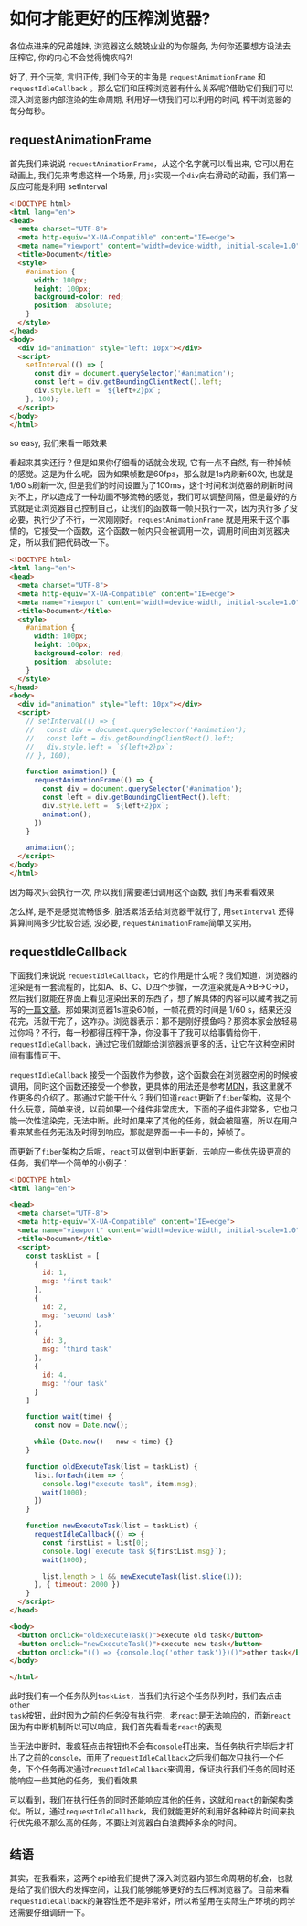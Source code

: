 # 如何才能更好的压榨浏览器?
各位点进来的兄弟姐妹, 浏览器这么兢兢业业的为你服务, 为何你还要想方设法去压榨它, 你的内心不会觉得愧疚吗?!

好了, 开个玩笑, 言归正传, 我们今天的主角是 <code>requestAnimationFrame</code> 和 <code>requestIdleCallback</code> 。那么它们和压榨浏览器有什么关系呢?借助它们我们可以深入浏览器内部渲染的生命周期, 利用好一切我们可以利用的时间, 榨干浏览器的每分每秒。

## requestAnimationFrame
首先我们来说说 <code>requestAnimationFrame</code>，从这个名字就可以看出来, 它可以用在动画上, 我们先来考虑这样一个场景, 用<code>js</code>实现一个<code>div</code>向右滑动的动画，我们第一反应可能是利用 setInterval
```html
<!DOCTYPE html>
<html lang="en">
<head>
  <meta charset="UTF-8">
  <meta http-equiv="X-UA-Compatible" content="IE=edge">
  <meta name="viewport" content="width=device-width, initial-scale=1.0">
  <title>Document</title>
  <style>
    #animation {
      width: 100px;
      height: 100px;
      background-color: red;
      position: absolute;
    }
  </style>
</head>
<body>
  <div id="animation" style="left: 10px"></div>
  <script>
    setInterval(() => {
      const div = document.querySelector('#animation');
      const left = div.getBoundingClientRect().left;
      div.style.left = `${left+2}px`;
    }, 100);
  </script>
</body>
</html>
```
so easy, 我们来看一眼效果

看起来其实还行？但是如果你仔细看的话就会发现, 它有一点不自然, 有一种掉帧的感觉。这是为什么呢，因为如果帧数是60fps，那么就是1s内刷新60次, 也就是 1/60 s刷新一次, 但是我们的时间设置为了100ms，这个时间和浏览器的刷新时间对不上，所以造成了一种动画不够流畅的感觉，我们可以调整间隔，但是最好的方式就是让浏览器自己控制自己，让我们的函数每一帧只执行一次，因为执行多了没必要，执行少了不行，一次刚刚好。<code>requestAnimationFrame</code> 就是用来干这个事情的，它接受一个函数，这个函数一帧内只会被调用一次，调用时间由浏览器决定，所以我们把代码改一下。
```html
<!DOCTYPE html>
<html lang="en">
<head>
  <meta charset="UTF-8">
  <meta http-equiv="X-UA-Compatible" content="IE=edge">
  <meta name="viewport" content="width=device-width, initial-scale=1.0">
  <title>Document</title>
  <style>
    #animation {
      width: 100px;
      height: 100px;
      background-color: red;
      position: absolute;
    }
  </style>
</head>
<body>
  <div id="animation" style="left: 10px"></div>
  <script>
    // setInterval(() => {
    //   const div = document.querySelector('#animation');
    //   const left = div.getBoundingClientRect().left;
    //   div.style.left = `${left+2}px`;
    // }, 100);

    function animation() {
      requestAnimationFrame(() => {
        const div = document.querySelector('#animation');
        const left = div.getBoundingClientRect().left;
        div.style.left = `${left+2}px`;
        animation();
      })
    }

    animation();
  </script>
</body>
</html>
```
因为每次只会执行一次, 所以我们需要递归调用这个函数, 我们再来看看效果

怎么样, 是不是感觉流畅很多, 脏活累活丢给浏览器干就行了, 用<code>setInterval</code> 还得算算间隔多少比较合适, 没必要, <code>requestAnimationFrame</code>简单又实用。

## requestIdleCallback
下面我们来说说 <code>requestIdleCallback</code>，它的作用是什么呢？我们知道，浏览器的渲染是有一套流程的，比如A、B、C、D四个步骤，一次渲染就是A->B->C->D，然后我们就能在界面上看见渲染出来的东西了，想了解具体的内容可以藏考我之前写的[一篇文章](https://juejin.cn/post/6844904121292570632)。那如果浏览器1s渲染60帧，一帧花费的时间是 1/60 s，结果还没花完，活就干完了，这咋办。浏览器表示：那不是刚好摸鱼吗？那资本家会放轻易过你吗？不行，每一秒都得压榨干净，你没事干了我可以给事情给你干，<code>requestIdleCallback</code>，通过它我们就能给浏览器派更多的活，让它在这种空闲时间有事情可干。

<code>requestIdleCallback</code> 接受一个函数作为参数，这个函数会在浏览器空闲的时候被调用，同时这个函数还接受一个参数，更具体的用法还是参考[MDN](https://developer.mozilla.org/zh-CN/docs/Web/API/Window/requestIdleCallback)，我这里就不作更多的介绍了。那通过它能干什么？我们知道<code>react</code>更新了<code>fiber</code>架构，这是个什么玩意，简单来说，以前如果一个组件非常庞大，下面的子组件非常多，它也只能一次性渲染完，无法中断。此时如果来了其他的任务，就会被阻塞，所以在用户看来某些任务无法及时得到响应，那就是界面一卡一卡的，掉帧了。

而更新了<code>fiber</code>架构之后呢，<code>react</code>可以做到中断更新，去响应一些优先级更高的任务，我们举一个简单的小例子：
```html
<!DOCTYPE html>
<html lang="en">

<head>
  <meta charset="UTF-8">
  <meta http-equiv="X-UA-Compatible" content="IE=edge">
  <meta name="viewport" content="width=device-width, initial-scale=1.0">
  <title>Document</title>
  <script>
    const taskList = [
      {
        id: 1,
        msg: 'first task'
      },
      {
        id: 2,
        msg: 'second task'
      },
      {
        id: 3,
        msg: 'third task'
      },
      {
        id: 4,
        msg: 'four task'
      }
    ]

    function wait(time) {
      const now = Date.now();

      while (Date.now() - now < time) {}
    }

    function oldExecuteTask(list = taskList) {
      list.forEach(item => {
        console.log("execute task", item.msg);
        wait(1000);
      })
    }

    function newExecuteTask(list = taskList) {
      requestIdleCallback(() => {
        const firstList = list[0];
        console.log(`execute task ${firstList.msg}`);
        wait(1000);

        list.length > 1 && newExecuteTask(list.slice(1));
      }, { timeout: 2000 })
    }
  </script>
</head>

<body>
  <button onclick="oldExecuteTask()">execute old task</button>
  <button onclick="newExecuteTask()">execute new task</button>
  <button onclick="(() => {console.log('other task')})()">other task</button>
</body>

</html>
```
此时我们有一个任务队列<code>taskList</code>，当我们执行这个任务队列时，我们去点击<code>other task</code>按钮，此时因为之前的任务没有执行完，老<code>react</code>是无法响应的，而新<code>react</code>因为有中断机制所以可以响应，我们首先看看老<code>react</code>的表现

当无法中断时，我疯狂点击按钮也不会有<code>console</code>打出来，当任务执行完毕后才打出了之前的<code>console</code>，而用了<code>requestIdleCallback</code>之后我们每次只执行一个任务，下个任务再次通过<code>requestIdleCallback</code>来调用，保证执行我们任务的同时还能响应一些其他的任务，我们看效果

可以看到，我们在执行任务的同时还能响应其他的任务，这就和<code>react</code>的新架构类似。所以，通过<code>requestIdleCallback</code>，我们就能更好的利用好各种碎片时间来执行优先级不那么高的任务，不要让浏览器白白浪费掉多余的时间。

## 结语
其实，在我看来，这两个api给我们提供了深入浏览器内部生命周期的机会，也就是给了我们很大的发挥空间，让我们能够能够更好的去压榨浏览器了。目前来看<code>requestIdleCallback</code>的兼容性还不是非常好，所以希望用在实际生产环境的同学还需要仔细调研一下。